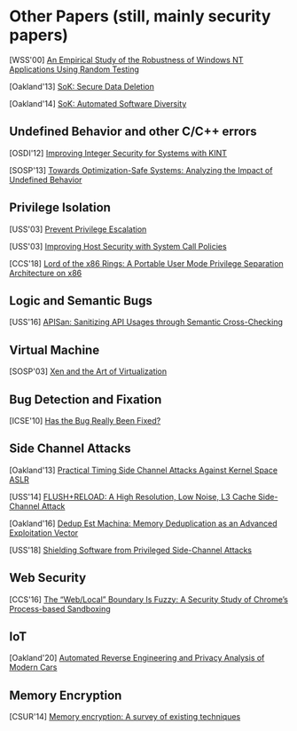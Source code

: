 # Other Papers (still, mainly security papers)

[WSS'00] [An Empirical Study of the Robustness of Windows NT Applications Using
Random
Testing](https://www.usenix.org/legacy/events/usenix-win2000/full_papers/forrester/forrester.pdf)

[Oakland'13] [SoK: Secure Data
Deletion](https://oaklandsok.github.io/papers/reardon2013.pdf) 

[Oakland'14] [SoK: Automated Software
Diversity](https://www.ics.uci.edu/~perl/automated_software_diversity.pdf) 

## Undefined Behavior and other C/C++ errors

[OSDI'12] [Improving Integer Security for Systems with
KINT](https://www.usenix.org/system/files/conference/osdi12/osdi12-final-88.pdf)

[SOSP'13] [Towards Optimization-Safe Systems: Analyzing the Impact of Undefined
Behavior](https://people.csail.mit.edu/nickolai/papers/wang-stack.pdf) 


## Privilege Isolation

[USS'03] [Prevent Privilege
Escalation](http://www.citi.umich.edu/u/provos/papers/privsep.pdf) 

[USS'03] [Improving Host Security with System Call
Policies](https://www.usenix.org/legacy/event/sec03/tech/full_papers/provos/provos.pdf)

[CCS'18] [Lord of the x86 Rings: A Portable User Mode Privilege
Separation Architecture on
x86](http://delivery.acm.org/10.1145/3250000/3243748/p1441-lee.pdf?ip=173.225.52.220&id=3243748&acc=ACTIVE%20SERVICE&key=7777116298C9657D%2EDC6AD36C640314EC%2E6B689847FE614015%2E4D4702B0C3E38B35&__acm__=1568052681_fb719f668be9339d1214087794f18289)


## Logic and Semantic Bugs
[USS'16] [APISan: Sanitizing API Usages through Semantic
Cross-Checking](https://www.usenix.org/system/files/conference/usenixsecurity16/sec16_paper_yun.pdf)


## Virtual Machine

[SOSP'03] [Xen and the Art of
Virtualization](http://www.cs.yale.edu/homes/yu-minlan/teach/csci599-fall12/papers/xen.pdf) 

## Bug Detection and Fixation
[ICSE'10] [Has the Bug Really Been
Fixed?](https://people.inf.ethz.ch/suz/publications/icse10-badfix.pdf)


## Side Channel Attacks

[Oakland'13] [Practical Timing Side Channel Attacks Against Kernel Space
ASLR](https://www.ieee-security.org/TC/SP2013/papers/4977a191.pdf) 

[USS'14] [FLUSH+RELOAD: A High Resolution, Low Noise, L3 Cache Side-Channel
Attack](https://eprint.iacr.org/2013/448.pdf) 

[Oakland'16] [Dedup Est Machina: Memory Deduplication as an Advanced
Exploitation
Vector](https://www.cs.vu.nl/~herbertb/download/papers/dedup-est-machina_sp16.pdf)

[USS'18] [Shielding Software from Privileged Side-Channel Attacks
](https://www.usenix.org/system/files/conference/usenixsecurity18/sec18-dong.pdf) 


## Web Security
[CCS'16] [The “Web/Local” Boundary Is Fuzzy: A Security Study of Chrome’s
Process-based
Sandboxing](https://www.cc.gatech.edu/~hhu86/papers/chrome_ccs.pdf) 

## IoT
[Oakland'20] [Automated Reverse Engineering and Privacy Analysis of Modern
Cars](https://www.computer.org/csdl/proceedings-article/sp/2020/349700b129/1i0rItAsoi4)

## Memory Encryption
[CSUR'14] [Memory encryption: A survey of existing
techniques](https://dl.acm.org/doi/10.1145/2566673)

